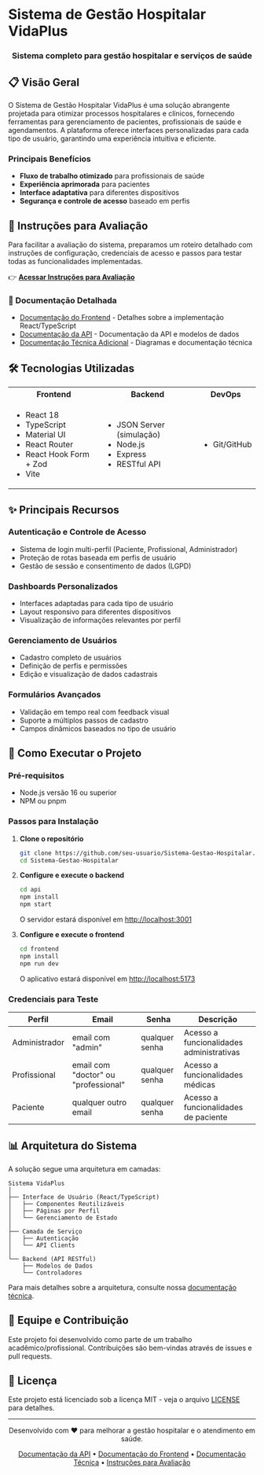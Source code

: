 # Sistema de Gestão Hospitalar VidaPlus

<div align="center">

  <h3>Sistema completo para gestão hospitalar e serviços de saúde</h3>
</div>

## 📋 Visão Geral

O Sistema de Gestão Hospitalar VidaPlus é uma solução abrangente projetada para otimizar processos hospitalares e clínicos, fornecendo ferramentas para gerenciamento de pacientes, profissionais de saúde e agendamentos. A plataforma oferece interfaces personalizadas para cada tipo de usuário, garantindo uma experiência intuitiva e eficiente.

### Principais Benefícios

- **Fluxo de trabalho otimizado** para profissionais de saúde
- **Experiência aprimorada** para pacientes
- **Interface adaptativa** para diferentes dispositivos
- **Segurança e controle de acesso** baseado em perfis

## 📝 Instruções para Avaliação

Para facilitar a avaliação do sistema, preparamos um roteiro detalhado com instruções de configuração, credenciais de acesso e passos para testar todas as funcionalidades implementadas.

👉 **[Acessar Instruções para Avaliação](./docs/INSTRUCOES.md)**

### 🔗 Documentação Detalhada

- [Documentação do Frontend](./frontend/README.md) - Detalhes sobre a implementação React/TypeScript
- [Documentação da API](./api/README.md) - Documentação da API e modelos de dados
- [Documentação Técnica Adicional](./docs/) - Diagramas e documentação técnica

## 🛠️ Tecnologias Utilizadas

<div align="center">
  <table>
    <tr>
      <th>Frontend</th>
      <th>Backend</th>
      <th>DevOps</th>
    </tr>
    <tr>
      <td>
        <ul>
          <li>React 18</li>
          <li>TypeScript</li>
          <li>Material UI</li>
          <li>React Router</li>
          <li>React Hook Form + Zod</li>
          <li>Vite</li>
        </ul>
      </td>
      <td>
        <ul>
          <li>JSON Server (simulação)</li>
          <li>Node.js</li>
          <li>Express</li>
          <li>RESTful API</li>
        </ul>
      </td>
      <td>
        <ul>
          <li>Git/GitHub</li>
        </ul>
      </td>
    </tr>
  </table>
</div>

## ✨ Principais Recursos

### Autenticação e Controle de Acesso

- Sistema de login multi-perfil (Paciente, Profissional, Administrador)
- Proteção de rotas baseada em perfis de usuário
- Gestão de sessão e consentimento de dados (LGPD)

### Dashboards Personalizados

- Interfaces adaptadas para cada tipo de usuário
- Layout responsivo para diferentes dispositivos
- Visualização de informações relevantes por perfil

### Gerenciamento de Usuários

- Cadastro completo de usuários
- Definição de perfis e permissões
- Edição e visualização de dados cadastrais

### Formulários Avançados

- Validação em tempo real com feedback visual
- Suporte a múltiplos passos de cadastro
- Campos dinâmicos baseados no tipo de usuário

## 🚀 Como Executar o Projeto

### Pré-requisitos

- Node.js versão 16 ou superior
- NPM ou pnpm

### Passos para Instalação

1. **Clone o repositório**

   ```bash
   git clone https://github.com/seu-usuario/Sistema-Gestao-Hospitalar.git
   cd Sistema-Gestao-Hospitalar
   ```

2. **Configure e execute o backend**

   ```bash
   cd api
   npm install
   npm start
   ```

   O servidor estará disponível em <http://localhost:3001>

3. **Configure e execute o frontend**

   ```bash
   cd frontend
   npm install
   npm run dev
   ```

   O aplicativo estará disponível em <http://localhost:5173>

### Credenciais para Teste

| Perfil | Email | Senha | Descrição |
|--------|-------|-------|-----------|
| Administrador | email com "admin" | qualquer senha | Acesso a funcionalidades administrativas |
| Profissional | email com "doctor" ou "professional" | qualquer senha | Acesso a funcionalidades médicas |
| Paciente | qualquer outro email | qualquer senha | Acesso a funcionalidades de paciente |

## 📊 Arquitetura do Sistema

A solução segue uma arquitetura em camadas:

```
Sistema VidaPlus
│
├── Interface de Usuário (React/TypeScript)
│   ├── Componentes Reutilizáveis
│   ├── Páginas por Perfil
│   └── Gerenciamento de Estado
│
├── Camada de Serviço 
│   ├── Autenticação
│   └── API Clients
│
└── Backend (API RESTful)
    ├── Modelos de Dados
    └── Controladores
```

Para mais detalhes sobre a arquitetura, consulte nossa [documentação técnica](./docs/DOCUMENTATION.md).

## 👥 Equipe e Contribuição

Este projeto foi desenvolvido como parte de um trabalho acadêmico/profissional. Contribuições são bem-vindas através de issues e pull requests.

## 📄 Licença

Este projeto está licenciado sob a licença MIT - veja o arquivo [LICENSE](./LICENSE) para detalhes.

---

<div align="center">
  Desenvolvido com ❤️ para melhorar a gestão hospitalar e o atendimento em saúde.
  
  <br />
  
  <a href="./api/README.md">Documentação da API</a> •
  <a href="./frontend/README.md">Documentação do Frontend</a> •
  <a href="./docs/">Documentação Técnica</a> •
  <a href="./docs/INSTRUCOES.md">Instruções para Avaliação</a>
</div>
